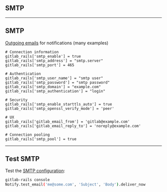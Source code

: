 <!-- .slide: id="gitlab_smtp" class="vertical-center" -->

<i class="fa-duotone fa-envelope fa-8x" style="float: right; color: grey;"></i>

## SMTP

---

<i class="fa-duotone fa-envelope fa-4x" style="float: right;"></i>

## SMTP

[Outgoing emails](https://docs.gitlab.com/omnibus/settings/smtp.html) for notifications (many examples)

```
# Connection information
gitlab_rails['smtp_enable'] = true
gitlab_rails['smtp_address'] = "smtp.server"
gitlab_rails['smtp_port'] = 465

# Authentication
gitlab_rails['smtp_user_name'] = "smtp user"
gitlab_rails['smtp_password'] = "smtp password"
gitlab_rails['smtp_domain'] = "example.com"
gitlab_rails['smtp_authentication'] = "login"

# Security
gitlab_rails['smtp_enable_starttls_auto'] = true
gitlab_rails['smtp_openssl_verify_mode'] = 'peer'

# UX
gitlab_rails['gitlab_email_from'] = 'gitlab@example.com'
gitlab_rails['gitlab_email_reply_to'] = 'noreply@example.com'

# Connection pooling
gitlab_rails['smtp_pool'] = true
```

---

## Test SMTP

Test the [SMTP configuration](https://docs.gitlab.com/omnibus/settings/smtp.html#testing-the-smtp-configuration):

```bash
gitlab-rails console
Notify.test_email('me@some.com', 'Subject', 'Body').deliver_now
```
